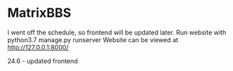 # MatrixBBS

I went off the schedule, so frontend will be updated later.
Run website with python3.7 manage.py runserver
Website can be viewed at http://127.0.0.1:8000/

24.6 - updated frontend
